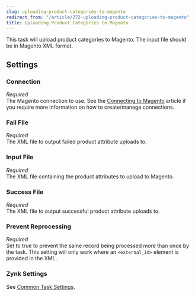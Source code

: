 ```yaml
---
slug: uploading-product-categories-to-magento
redirect_from: "/article/272-uploading-product-categories-to-magento"
title: Uploading Product Categories to Magento
---
```

This task will upload product categories to Magento. The input file should be in Magento XML format.

## Settings
### Connection
_Required_  
The Magento connection to use. See the [Connecting to Magento](connecting-to-magento) article if you require more information on how to create/manage connections.

### Fail File
_Required_  
The XML file to output failed product attribute uploads to.

### Input File
_Required_  
The XML file containing the product attributes to upload to Magento.

### Success File
_Required_  
The XML file to output successful product attribute uploads to.

### Prevent Reprocessing
_Required_  
Set to true to prevent the same record being processed more than once by the task. This setting will only work where an `<external_id>` element is provided in the XML.

### Zynk Settings
See [Common Task Settings](common-task-settings).
